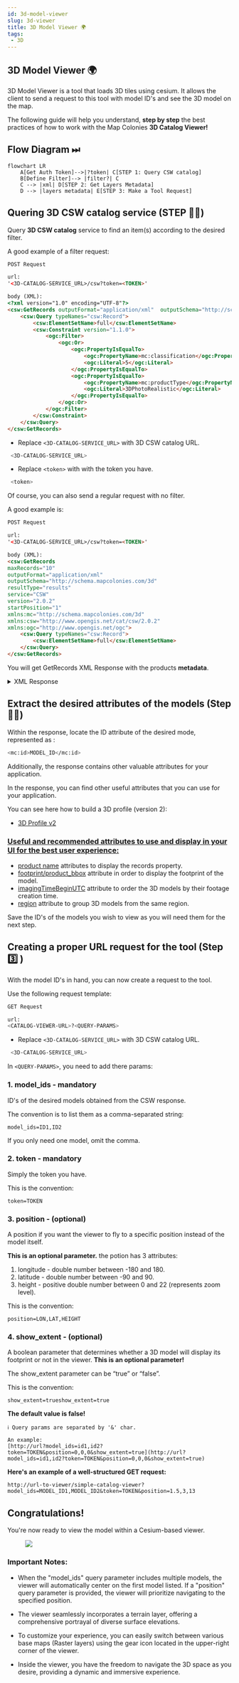 ```yaml
---
id: 3d-model-viewer
slug: 3d-viewer 
title: 3D Model Viewer 🌍
tags: 
 - 3D
---
```


## 3D Model Viewer 🌍
 3D Model Viewer is a tool that loads 3D tiles using cesium. It allows the client to send a request to this tool with model ID's and see the 3D model on the map.

 The following guide will help you understand, **step by step** the best practices of how to work with the Map Colonies **3D Catalog Viewer!**

 ## Flow Diagram ⏭
```mermaid
flowchart LR
    A[Get Auth Token]-->|?token| C[STEP 1: Query CSW catalog]
    B[Define Filter]--> |filter?| C
    C --> |xml| D[STEP 2: Get Layers Metadata]
    D --> |layers metadata| E[STEP 3: Make a Tool Request]
```

## Quering 3D CSW catalog service (STEP ☝🏼)
Query **3D CSW catalog** service to find an item(s) according to the desired filter.

A good example of a filter request:
```html
POST Request

url:
'<3D-CATALOG-SERVICE_URL>/csw?token=<TOKEN>'

body (XML):
<?xml version="1.0" encoding="UTF-8"?>
<csw:GetRecords outputFormat="application/xml"  outputSchema="http://schema.mapcolonies.com/3d" resultType="results" service="CSW" version="2.0.2" startPosition="1" maxRecords="200" xmlns:mc="http://schema.mapcolonies.com/3d" xmlns:csw="http://www.opengis.net/cat/csw/2.0.2" xmlns:ogc="http://www.opengis.net/ogc">
    <csw:Query typeNames="csw:Record">
        <csw:ElementSetName>full</csw:ElementSetName>
        <csw:Constraint version="1.1.0">
            <ogc:Filter>
                <ogc:Or>
                    <ogc:PropertyIsEqualTo>
                        <ogc:PropertyName>mc:classification</ogc:PropertyName>
                        <ogc:Literal>5</ogc:Literal>
                    </ogc:PropertyIsEqualTo>
                    <ogc:PropertyIsEqualTo>
                        <ogc:PropertyName>mc:productType</ogc:PropertyName>
                        <ogc:Literal>3DPhotoRealistic</ogc:Literal>
                    </ogc:PropertyIsEqualTo>
                </ogc:Or>
            </ogc:Filter>
        </csw:Constraint>
    </csw:Query>
</csw:GetRecords>
``` 
 - Replace `<3D-CATALOG-SERVICE_URL>` with 3D CSW catalog URL.
``` bash 
 <3D-CATALOG-SERVICE_URL>
 ```
 - Replace `<token>` with with the token you have.
``` bash 
 <token>
 ```

Of course, you can also send a regular request with no filter. 

A good example is:
``` html
POST Request

url:
'<3D-CATALOG-SERVICE_URL>/csw?token=<TOKEN>'

body (XML):
<csw:GetRecords 
maxRecords="10" 
outputFormat="application/xml"
outputSchema="http://schema.mapcolonies.com/3d" 
resultType="results" 
service="CSW"
version="2.0.2" 
startPosition="1" 
xmlns:mc="http://schema.mapcolonies.com/3d"
xmlns:csw="http://www.opengis.net/cat/csw/2.0.2"
xmlns:ogc="http://www.opengis.net/ogc">
    <csw:Query typeNames="csw:Record">
        <csw:ElementSetName>full</csw:ElementSetName>
    </csw:Query>
</csw:GetRecords>
``` 
You will get GetRecords XML Response with the products **metadata**.

<details>
<summary>XML Response</summary>

`````` html
<?xml version="1.0" encoding="UTF-8" standalone="no"?>
<!-- pycsw 2.7.dev0 -->
<csw:GetRecordsResponse xmlns:csw="http://www.opengis.net/cat/csw/2.0.2" xmlns:dc="http://purl.org/dc/elements/1.1/" xmlns:dct="http://purl.org/dc/terms/" xmlns:gmd="http://www.isotc211.org/2005/gmd" xmlns:gml="http://www.opengis.net/gml" xmlns:ows="http://www.opengis.net/ows" xmlns:xs="http://www.w3.org/2001/XMLSchema" xmlns:xsi="http://www.w3.org/2001/XMLSchema-instance" xmlns:mc="http://schema.mapcolonies.com/3d" version="2.0.2" xsi:schemaLocation="http://www.opengis.net/cat/csw/2.0.2 http://schemas.opengis.net/csw/2.0.2/CSW-discovery.xsd">
    <csw:SearchStatus timestamp="2023-10-15T10:49:46Z"/>
    <csw:SearchResults numberOfRecordsMatched="2" numberOfRecordsReturned="2" nextRecord="0" recordSchema="http://schema.mapcolonies.com/3d" elementSet="full">
        <mc:MC3DRecord>
            <mc:accuracyLE90>8.0</mc:accuracyLE90>
            <mc:classification>6</mc:classification>
            <mc:creationDateUTC>1970-01-01</mc:creationDateUTC>
            <mc:footprint>{"type":"Polygon","coordinates":[[[35.2670012825,32.5856881598],[35.2670012825,32.6300363309],[35.3105702702,32.6300363309],[35.3105702702,32.5856881598],[35.2670012825,32.5856881598]]]}</mc:footprint>
            <mc:maxHorizontalAccuracyCE90>8.0</mc:maxHorizontalAccuracyCE90>
            <mc:id>53c9e5f6-31d6-47a1-bc11-64e150bcc13b</mc:id>
            <mc:insertDate>2023-10-11T18:33:18Z</mc:insertDate>
            <mc:links scheme="3D_LAYER" name="" description="">https://URL-TO-3D-TILE/api/3d/v1/b3dm/model/tileset.json</mc:links>
            <mc:producerName>IDFMU</mc:producerName>
            <mc:productBBox>35.2670012825,32.5856881598,35.3105702702,32.6300363309</mc:productBBox>
            <mc:productId>53c9e5f6-31d6-47a1-bc11-64e150bcc13b</mc:productId>
            <mc:productName>natik-q2</mc:productName>
            <mc:productSource>\\domtest\mimi\archi\maz\silver\libot\afula-whole</mc:productSource>
            <mc:productStatus>PUBLISHED</mc:productStatus>
            <mc:productType>3DPhotoRealistic</mc:productType>
            <mc:productVersion>1</mc:productVersion>
            <mc:productionSystem>i</mc:productionSystem>
            <mc:productionSystemVersion>uy</mc:productionSystemVersion>
            <mc:region>kl</mc:region>
            <mc:sensors>k</mc:sensors>
            <mc:imagingTimeEndUTC>2023-08-20T12:16:00Z</mc:imagingTimeEndUTC>
            <mc:imagingTimeBeginUTC>2023-08-11T18:48:00Z</mc:imagingTimeBeginUTC>
            <mc:SRS>4326</mc:SRS>
            <mc:SRSName>WGS84GEO</mc:SRSName>
            <mc:type>RECORD_3D</mc:type>
            <mc:updateDateUTC>2023-10-11T18:33:18Z</mc:updateDateUTC>
            <ows:BoundingBox crs="urn:x-ogc:def:crs:EPSG:6.11:4326" dimensions="2">
                <ows:LowerCorner>32.5856881598 35.2670012825</ows:LowerCorner>
                <ows:UpperCorner>32.6300363309 35.3105702702</ows:UpperCorner>
            </ows:BoundingBox>
        </mc:MC3DRecord>
        <mc:MC3DRecord>
            <mc:accuracyLE90>999.0</mc:accuracyLE90>
            <mc:classification>6</mc:classification>
            <mc:creationDateUTC>1970-01-01</mc:creationDateUTC>
            <mc:footprint>{"type":"Polygon","coordinates":[[[34.8,31.9],[34.8,31.9],[34.82,31.90],[34.81968953570555,31.91211446418133],[34.8809,31.913]]]}</mc:footprint>
            <mc:maxHorizontalAccuracyCE90>999.0</mc:maxHorizontalAccuracyCE90>
            <mc:id>e8a7ee77-1f95-4ac7-ad6e-24aae7859be5</mc:id>
            <mc:insertDate>2023-10-14T15:05:15Z</mc:insertDate>
            <mc:links scheme="3D_LAYER" name="" description="">https://URL-TO-3D-TILE/api/3d/v1/b3dm/model/tileset.json</mc:links>
            <mc:producerName>IDFMU</mc:producerName>
            <mc:productId>e8a7ee77-1f95-4ac7-ad6e-24aa5</mc:productId>
            <mc:productName>רחובות</mc:productName>
            <mc:productSource>\\domtest\mimi\archi\maz\silver\libot\City</mc:productSource>
            <mc:productStatus>PUBLISHED</mc:productStatus>
            <mc:productType>3DPhotoRealistic</mc:productType>
            <mc:productVersion>1</mc:productVersion>
            <mc:productionSystem>123</mc:productionSystem>
            <mc:productionSystemVersion>123</mc:productionSystemVersion>
            <mc:region>ישראל</mc:region>
            <mc:sensors>סנסור</mc:sensors>
            <mc:imagingTimeEndUTC>2023-10-08T12:14:00Z</mc:imagingTimeEndUTC>
            <mc:imagingTimeBeginUTC>2023-10-03T11:09:00Z</mc:imagingTimeBeginUTC>
            <mc:SRS>4326</mc:SRS>
            <mc:SRSName>WGS84GEO</mc:SRSName>
            <mc:type>RECORD_3D</mc:type>
            <mc:updateDateUTC>2023-10-14T15:05:15Z</mc:updateDateUTC>
            <ows:BoundingBox crs="urn:x-ogc:def:crs:EPSG:6.11:4326" dimensions="2">
                <ows:LowerCorner>31.908523874681066 34.81539563385809</ows:LowerCorner>
                <ows:UpperCorner>31.91211446418133 34.81968953570555</ows:UpperCorner>
            </ows:BoundingBox>
        </mc:MC3DRecord>
    </csw:SearchResults>
</csw:GetRecordsResponse>

``````
</details>

## Extract the desired attributes of the models (Step ✌🏼)

Within the response, locate the ID  attribute of the desired mode, represented as :
``` bash
<mc:id>MODEL_ID</mc:id>
```
Additionally, the response contains other valuable attributes for your application.

In the response, you can find other useful attributes that you can use for your application.

You can see here how to build a 3D profile (version 2):
- [3D Profile v2](http://localhost:3000/docs/MapColonies/3D/services/catalog/catalog-profile-v2) 

### <ins>Useful and recommended attributes to use and display in your UI for the best user experience:</ins>
- <ins>product name</ins> attributes to display the records property.
- <ins>footprint/product_bbox</ins> attribute in order to display the footprint of the model.
- <ins>imagingTimeBeginUTC</ins> attribute to order the 3D models by their footage creation time.
- <ins>region</ins> attribute to group 3D models from the same region.

Save the ID's of the models you wish to view as you will need them for the next step.

## Creating a proper URL request for the tool (Step 3️⃣ )
With the model ID's in hand, you can now create a request to the tool. 

Use the following request template:
```bash
GET Request

url:
<CATALOG-VIEWER-URL>?<QUERY-PARAMS>
```
 - Replace `<3D-CATALOG-SERVICE_URL>` with 3D CSW catalog URL.
``` bash 
 <3D-CATALOG-SERVICE_URL>
 ```

 In `<QUERY-PARAMS>`, you need to add there params:
 ### 1. model_ids - mandatory
 ID's of the desired models obtained from the CSW response.
 
 The convention is to list them as a comma-separated string:
 ```
 model_ids=ID1,ID2
 ``` 
 If you only need one model, omit the comma.

 ### 2. token - mandatory
 Simply the token you have.
 
 This is the convention:
 ```
 token=TOKEN
 ```

 ### 3. position - (optional)
 A position if you want the viewer to fly to a specific position instead of the model itself. 

**This is an optional parameter.**
the potion has 3 attributes:

1. longitude - double number between -180 and 180.
2. latitude - double number between -90 and 90.
3. height - positive double number between 0 and 22 (represents zoom level).

This is the convention:
```
position=LON,LAT,HEIGHT
```

### 4. show_extent - (optional)
A boolean parameter that determines whether a 3D model will display its footprint or not in the viewer. **This is an optional parameter!** 

The show_extent parameter can be “true” or “false”.

This is the convention:
```
show_extent=trueshow_extent=true
```

**The default value is false!**

```
ℹ️ Query params are separated by '&' char. 

An example:
[http://url?model_ids=id1,id2?token=TOKEN&position=0,0,0&show_extent=true](http://url?model_ids=id1,id2?token=TOKEN&position=0,0,0&show_extent=true) 
```

**Here's an example of a well-structured GET request:**
```
http://url-to-viewer/simple-catalog-viewer?model_ids=MODEL_ID1,MODEL_ID2&token=TOKEN&position=1.5,3,13
```



## Congratulations! 
You're now ready to view the model within a Cesium-based viewer.

<figure>
    <img src={require("/img/rehovot.png").default} style={{"display":"block","marginLeft":"auto","marginRight":"auto","width":"40%"}} />
</figure>


### Important Notes:
- When the "model_ids" query parameter includes multiple models, the viewer will automatically center on the first model listed. If a "position" query parameter is provided, the viewer will prioritize navigating to the specified position.

- The viewer seamlessly incorporates a terrain layer, offering a comprehensive portrayal of diverse surface elevations.

- To customize your experience, you can easily switch between various base maps (Raster layers) using the gear icon located in the upper-right corner of the viewer.

- Inside the viewer, you have the freedom to navigate the 3D space as you desire, providing a dynamic and immersive experience.
 



